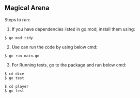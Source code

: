 ## Magical Arena



Steps to run:

1. If you have dependencies listed in go.mod, install them using:
```
$ go mod tidy
```

2. Use can run the code by using below cmd:
```
$ go run main.go
```

3. For Running tests, go to the package and run below cmd:
```
$ cd dice
$ go test

$ cd player
$ go test
```

